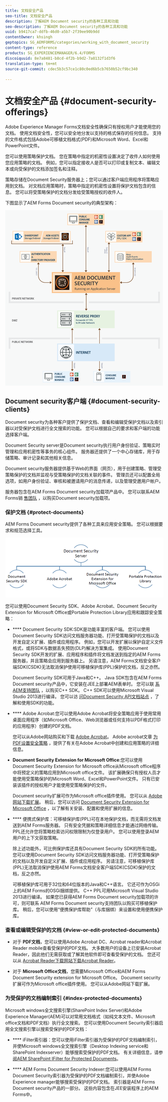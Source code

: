 ```yaml
---
title: 文档安全产品
seo-title: 文档安全产品
description: 了解AEM Document security的各种工具和功能
seo-description: 了解AEM Document security的各种工具和功能
uuid: b9417ca7-ddfb-46d0-a5b7-2f39ee90b9dd
contentOwner: khsingh
geptopics: SG_AEMFORMS/categories/working_with_document_security
content-type: reference
products: SG_EXPERIENCEMANAGER/6.4/FORMS
discoiquuid: 8e7a8481-b8cd-4f2b-b9d2-7a8132f1d3f6
translation-type: tm+mt
source-git-commit: cdec5b3c57ce1c80c0ed6b5cb7650b52cf9bc340

---
```



# 文档安全产品 {#document-security-offerings}

Adobe Experience Manager Forms文档安全性确保只有授权用户才能使用您的文档。 使用文档安全性，您可以安全地分发以支持的格式保存的任何信息。 支持的文件格式包括Adobe可移植文档格式(PDF)和Microsoft Word、Excel和PowerPoint文件。

您可以使用策略保护文档。 您在策略中指定的机密性设置决定了收件人如何使用您应用策略的文档。 例如，您可以指定接收人是否可以打印或复制文本、编辑文本或向受保护的文档添加签名和注释。

策略存储在Document Security服务器上；您可以通过客户端应用程序将策略应用到文档。 对文档应用策略时，策略中指定的机密性设置将保护文档包含的信息。 您可以将受策略保护的文档分发给受策略授权的收件人。

下图显示了AEM Forms Document security的典型架构：

![Document Security —— 推荐的架构](do-not-localize/document_security_architecture.png)

## Document security客户端 {#document-security-clients}

Document security为各种客户提供了保护文档、查看和编辑受保护文档以及索引器以对受保护文档进行全文搜索的功能。 您可以根据自己的要求和客户端的功能选择客户端。

Document Security server是Document security执行用户身份验证、策略实时管理和应用机密性等事务的核心组件。 服务器还提供了一个中心存储库，用于存储策略、审计记录和其他相关信息。

Document security服务器提供基于Web的界面（网页），用于创建策略、管理受策略保护的文档并监视与受策略保护的文档关联的事件。 管理员还可以配置全局选项，如用户身份验证、审核和被邀请用户的消息传递，以及管理受邀用户帐户。

服务器包含在AEM Forms Document security加载项产品中。 您可以联系AEM Forms销 [售团队](https://www.adobe.com/products/request-consultation/marketing-cloud.html?s_osc=70114000002JNwKAAW&s_iid=70114000002JHs3AAG) ，以购买Document security加载项。

### 保护文档 {#protect-documents}

AEM Forms Document security提供了各种工具来应用安全策略。 您可以根据要求和规范选择工具。

![document-security-porfires](assets/document-security-offerings.png)

您可以使用Document Security SDK、Adobe Acrobat、Document Security Extension for Microsoft Office或Portable Protection Library应用和跟踪安全策略：

* **** Document Security SDK:SDK是功能丰富的客户端。 您可以使用Document Security SDK访问文档服务器功能、打开受策略保护的文档以及开发自定义扩展、插件或应用程序。 例如，您可以开发扩展以保护自定义文件格式，或将SDK与数据丢失预防(DLP)解决方案集成。 使用Document Security SDK开发的扩展、应用程序和插件将文档发送到指定的AEM Forms服务器，并且策略会应用到服务器上。 另请注意，AEM Forms文档安全客户端SDK(CSDK)无法取消保护使用可移植保护库(PPL)保护的文档，反之亦然。

   Document Security SDK可用于Java和C++。 Java SDK包含在AEM Forms Document security产品中，它安装在JEE上部署AEM表单时。 您可以联 [系AEM支持团队](https://helpx.adobe.com/marketing-cloud/contact-support.html) ，以购买C++ SDK。 C++ SDK可以使用Microsoft Visual Studio 2013进行编译。 您可以访 [问Document Security API文档站点](https://help.adobe.com/en_US/livecycle/11.0/Services/WS92d06802c76abadb76c48dfe12dbeb3e281-7ff0.2.html) ，了解和使用SDK的功能。

* **** Adobe Acrobat:您可以使用Adobe Acrobat将安全策略应用于使用常用桌面应用程序（如Microsoft Office、Web浏览器或任何支持以PDF格式打印的应用程序）创建的PDF文档。

   您可以从Adobe网站购买和下载 [Adobe Acrobat](https://acrobat.adobe.com/us/en/free-trial-download.html)。 Adobe acrobat文章 [为PDF设置安全策略](https://helpx.adobe.com/acrobat/using/setting-security-policies-pdfs.html) ，提供了有关在Adobe Acrobat中创建和应用策略的详细信息。

* **Document Security Extension for Microsoft Office**:您可以使用Document Security Extension for Microsoft office从Microsoft office程序中将预定义的策略应用到Microsoft office文件。 该扩展确保只有授权人员才能使用受策略保护的Microsoft Word、Excel和PowerPoint文件。 只有已安装该插件的授权用户才能使用受策略保护的文件。

   Document security扩展可作为Microsoft office插件使用。 您可以从 [Adobe网站下载扩展](https://www.adobe.com/in/products/livecycle/rightsmanagement/extension/downloads.html)。 稍后，您可以访问 [Document Security Extension for Microsoft Office](https://helpx.adobe.com/aem-forms/aem-document-security/aem-document-security-extension-help.html) ，以了解有关安装、配置和使用扩展的信息。

* **** 便携式保护库：可移植保护库(PPL)可在本地保护文档，而无需将文档发送到AEM Forms服务器。 只有安全凭据和策略详细信息才能通过网络传输。 PPL还允许您将策略检索访问权限限制为仅登录用户。 您可以使用登录AEM用户的上下文获取策略。

   除上述功能外，可比例保护库还具有Document Security SDK的所有功能。 您可以使用Document Security SDK访问文档服务器功能、打开受策略保护的文档以及开发自定义扩展、插件或应用程序。 另请注意，可移植保护库(PPL)无法取消保护使用AEM Forms文档安全客户端SDK(CSDK)保护的文档，反之亦然。

   可移植保护库可用于32位和64位版本的Java和C++语言。 它还可作为OSGi上的AEM Forms的OSGi捆绑提供。 C++ PPL可用Microsoft Visual Studio 2013进行编译。 如果您已获得AEM Forms Document security加载项的许可，则可联系 [](https://helpx.adobe.com/marketing-cloud/contact-support.html) AEM Forms Document security支持团队以购买可移植保护库。 稍后，您可以使用“便携保护库帮助”（与库捆绑）来设置和使用便携保护库。

### 查看或编辑受保护的文档 {#view-or-edit-protected-documents}

* 对于 **PDF文档**，您可以使用Adobe Acrobat DC、Acrobat reader和Acrobat Reader mobile查看受保护的PDF文档。 大多数用户的设备上已安装Acrobat Reader，因此他们无需获取或了解其他软件即可查看受保护的文档。 您还可以从 [Acrobat Reader下载网站下载Acrobat Reader](https://get.adobe.com/reader/)。

* 对于 **Microsoft Office文档**，您需要Microsoft Office和AEM Forms Document Security extension for Microsoft Office。 Document security扩展可作为Microsoft office插件使用。 您可以从Adobe网站下载扩展。

### 为受保护的文档编制索引 {#index-protected-documents}

Microsoft windows全文搜索引擎(SharePoint Index Server)和Adobe Experience Manager(AEM)可以对常用文档格式（如纯文本文件、Microsoft office文档和PDF文档）执行全文搜索。 您可以使用Document Security索引器启用全文搜索引擎以搜索受保护的PDF文档：

* **** iFilter索引器：您可以使用iFilter索引器为受保护的PDF文档编制索引，并使Microsoft windows全文搜索引擎（Desktop Indexing service和SharePoint Indexserver）能够搜索受保护的PDF文档。 有关详细信息，请参 [阅AEM SharePoint IFilter for Protected Documents](assets/sharepoint-ifilter-doc-security.pdf)。

* **** AEM Forms Document Security Indexer:您可以使用AEM Forms Document Security索引器为受保护的PDF文档编制索引，并使Adobe Experience manager能够搜索受保护的PDF文档。 索引器是AEM Forms Document security产品的一部分。 这些内容包含在JEE安装程序上的AEM Forms中。

